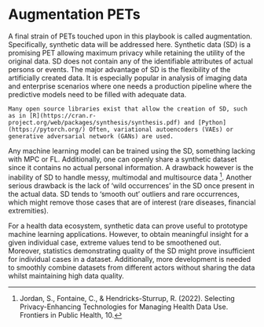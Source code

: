 # Augmentation PETs
A final strain of PETs touched upon in this playbook is called augmentation. Specifically, synthetic data will be addressed here. Synthetic data (SD) is a promising PET allowing maximum privacy while retaining the utility of the original data. SD does not contain any of the identifiable attributes of actual persons or events. The major advantage of SD is the flexibility of the artificially created data. It is especially popular in analysis of imaging data and enterprise scenarios where one needs a production pipeline where the predictive models need to be filled with adequate data. 

```{note} {Implementations}
Many open source libraries exist that allow the creation of SD, such as in [R](https://cran.r-project.org/web/packages/synthesis/synthesis.pdf) and [Python](https://pytorch.org/) Often, variational autoencoders (VAEs) or generative adversarial network (GANs) are used.
``` 

Any machine learning model can be trained using the SD, something lacking with MPC or FL. Additionally, one can openly share a synthetic dataset since it contains no actual personal information. A drawback however is the inability of SD to handle messy, multimodal and multisource data [^footnote1]. Another serious drawback is the lack of ‘wild occurrences’ in the SD once present in the actual data. SD tends to ‘smooth out’ outliers and rare occurrences, which might remove those cases that are of interest (rare diseases, financial extremities). 

For a health data ecosystem, synthetic data can prove useful to prototype machine learning applications. However, to obtain meaningful insight for a given individual case, extreme values tend to be smoothened out. Moreover, statistics demonstrating quality of the SD might prove insufficient for individual cases in a dataset. Additionally, more development is needed to smoothly combine datasets from different actors without sharing the data whilst maintaining high data quality.  

[^footnote1]:Jordan, S., Fontaine, C., & Hendricks-Sturrup, R. (2022). Selecting Privacy-Enhancing Technologies for Managing Health Data Use. Frontiers in Public Health, 10.
